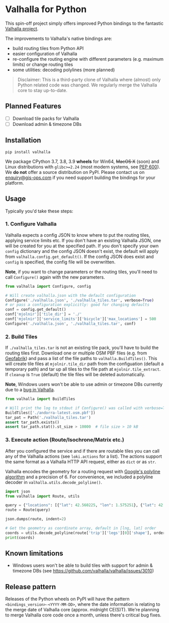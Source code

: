 # Valhalla for Python

This spin-off project simply offers improved Python bindings to the fantastic [Valhalla project](https://github.com/valhalla/valhalla). 

The improvements to Valhalla's native bindings are:

- build routing tiles from Python API
- easier configuration of Valhalla
- re-configure the routing engine with different parameters (e.g. maximum limits) or change routing tiles
- some utilities: decoding polylines (more planned)

> Disclaimer: This is a third-party clone of Valhalla where (almost) only Python related code was changed. We regularly merge the Valhalla core to stay up-to-date.

## Planned Features

- [ ] Download tile packs for Valhalla
- [ ] Download admin & timezone DBs

## Installation
 
`pip install valhalla`

We package CPython 3.7, 3.8, 3.9 **wheels** for Win64, ~~MacOS X~~ (soon) and Linux distributions with `glibc>=2.24` (most modern systems, see [PEP 600](https://www.python.org/dev/peps/pep-0600/)). We **do not** offer a source distribution on PyPI. Please contact us on enquiry@gis-ops.com if you need support building the bindings for your platform.

## Usage

Typically you'd take these steps:

### 1. Configure Valhalla

Valhalla expects a config JSON to know where to put the routing tiles, applying service limits etc. If you don't have an existing Valhalla JSON, one will be created for you at the specified path. If you don't specify your own `config` dictionary and the config JSON doesn't exist, the default will apply from `valhalla.config.get_default()`. If the config JSON does exist and `config` is specified, the config file will be overwritten.

**Note**, if you want to change parameters or the routing tiles, you'll need to call `Configure()` again with the new parameters.

```python
from valhalla import Configure, config

# Will create valhalla.json with the default configuration
Configure('./valhalla.json', './valhalla_tiles.tar', verbose=True)
# or pass a configuration explicitly: good for changing defaults
conf = config.get_default()
conf['mjolnir']['tile_dir'] = './'
conf['mjolnir']['service_limits']['bicycle']['max_locations'] = 500
Configure('./valhalla.json', './valhalla_tiles.tar', conf)
```

### 2. Build Tiles

If `./valhalla_tiles.tar` is not an existing tile pack, you'll have to build the routing tiles first. Download one or multiple OSM PBF files (e.g. from [Geofabrik](https://download.geofabrik.de)) and pass a list of the file paths to `valhalla.BuildTiles()`. This will create tile files at `mjolnir.tile_dir` path from the configuation (default a temporary path) and tar up all tiles to the file path at `mjolnir.tile_extract`. If `cleanup` is `True` (default) the tile files will be deleted automatically.

**Note**, Windows users won't be able to use admin or timezone DBs currently due to a [bug in Valhalla](https://github.com/valhalla/valhalla/issues/3010).

```python
from valhalla import BuildTiles

# Will print the log to stdout if Configure() was called with verbose=True
BuildTiles(['./andorra-latest.osm.pbf'])
tar_pat = Path('./valhalla_tiles.tar')
assert tar_path.exists()
assert tar_path.stat().st_size > 10000  # file size > 10 kB
```

### 3. Execute action (Route/Isochrone/Matrix etc.)

After you configured the service and if there are routable tiles you can call any of the Valhalla actions (see `loki.actions` for a list). The actions support the same format as a Valhalla HTTP API request, either as `dict` or as `str`.

Valhalla encodes the geometry for a routing request with [Google's polyline algorithm](https://developers.google.com/maps/documentation/utilities/polylinealgorithm) and a precision of 6. For convenience, we included a polyline decoder in `valhalla.utils.decode_polyline()`.

```python
import json
from valhalla import Route, utils

query = {"locations": [{"lat": 42.560225, "lon": 1.575251}, {"lat": 42.553396, "lon": 1.541176}], "costing": "auto", "directions_options": {"language": "ru-RU"}}
route = Route(query)

json.dumps(route, indent=2)

# Get the geometry as coordinate array, default in [lng, lat] order
coords = utils.decode_polyline(route['trip']['legs'][0]['shape'], order='latlng')
print(coords)
```

## Known limitations

- Windows users won't be able to build tiles with support for admin & timezone DBs (see https://github.com/valhalla/valhalla/issues/3010)

## Release pattern

Releases of the Python wheels on PyPI will have the pattern `<bindings_version>-<YYYY-MM-DD>`, where the date information is relating to the merge date of Valhalla core (approx. midnight CE(S)T). We're planning to merge Valhalla core code once a month, unless there's critical bug fixes.
